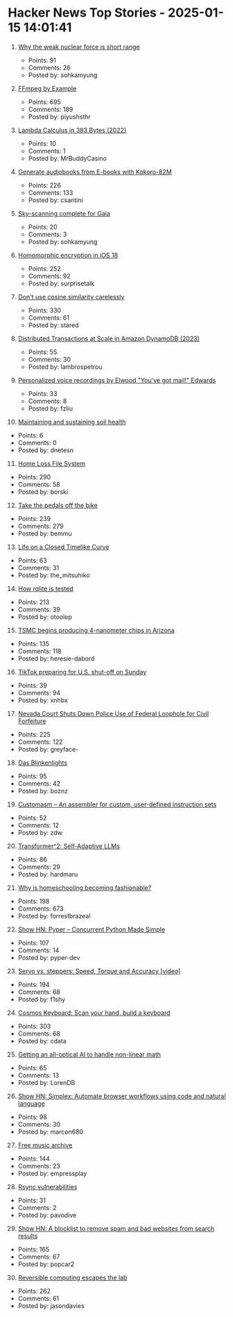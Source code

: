 # Hacker News Top Stories - 2025-01-15 14:01:41

1. [Why the weak nuclear force is short range](https://profmattstrassler.com/articles-and-posts/particle-physics-basics/the-astonishing-standard-model/why-the-weak-nuclear-force-is-short-range/)
   - Points: 91
   - Comments: 26
   - Posted by: sohkamyung

2. [FFmpeg by Example](https://ffmpegbyexample.com/)
   - Points: 695
   - Comments: 189
   - Posted by: piyushsthr

3. [Lambda Calculus in 383 Bytes (2022)](https://justine.lol/lambda/)
   - Points: 10
   - Comments: 1
   - Posted by: MrBuddyCasino

4. [Generate audiobooks from E-books with Kokoro-82M](https://claudio.uk/posts/epub-to-audiobook.html)
   - Points: 226
   - Comments: 133
   - Posted by: csantini

5. [Sky-scanning complete for Gaia](https://www.esa.int/ESA_Multimedia/Images/2025/01/Sky-scanning_complete_for_Gaia)
   - Points: 20
   - Comments: 3
   - Posted by: sohkamyung

6. [Homomorphic encryption in iOS 18](https://boehs.org/node/homomorphic-encryption)
   - Points: 252
   - Comments: 92
   - Posted by: surprisetalk

7. [Don't use cosine similarity carelessly](https://p.migdal.pl/blog/2025/01/dont-use-cosine-similarity/)
   - Points: 330
   - Comments: 61
   - Posted by: stared

8. [Distributed Transactions at Scale in Amazon DynamoDB (2023)](http://muratbuffalo.blogspot.com/2023/08/distributed-transactions-at-scale-in.html)
   - Points: 55
   - Comments: 30
   - Posted by: lambrospetrou

9. [Personalized voice recordings by Elwood "You've got mail!" Edwards](https://blog.jgc.org/2024/11/personalized-voice-recordings-by-elwood.html)
   - Points: 33
   - Comments: 8
   - Posted by: fzliu

10. [Maintaining and sustaining soil health](https://worldsensorium.com/talk-dirty-to-me-summary/)
   - Points: 6
   - Comments: 0
   - Posted by: dnetesn

11. [Home Loss File System](https://docs.google.com/spreadsheets/d/1TPeJzW5pa-BiJZjuEa1yGSFs7ZJetbnxf2gjMvv4tkc/edit?usp=sharing)
   - Points: 290
   - Comments: 58
   - Posted by: borski

12. [Take the pedals off the bike](https://www.fortressofdoors.com/take-the-pedals-off-the-bike/)
   - Points: 239
   - Comments: 279
   - Posted by: bemmu

13. [Life on a Closed Timelike Curve](https://iopscience.iop.org/article/10.1088/1361-6382/ad98df#cqgad98dff1)
   - Points: 63
   - Comments: 31
   - Posted by: the_mitsuhiko

14. [How rqlite is tested](https://philipotoole.com/how-is-rqlite-tested/)
   - Points: 213
   - Comments: 39
   - Posted by: otoolep

15. [TSMC begins producing 4-nanometer chips in Arizona](https://www.reuters.com/technology/tsmc-begins-producing-4-nanometer-chips-arizona-raimondo-says-2025-01-10/)
   - Points: 135
   - Comments: 118
   - Posted by: heresie-dabord

16. [TikTok preparing for U.S. shut-off on Sunday](https://www.reuters.com/technology/tiktok-preparing-us-shut-off-sunday-information-reports-2025-01-15/)
   - Points: 39
   - Comments: 94
   - Posted by: xnhbx

17. [Nevada Court Shuts Down Police Use of Federal Loophole for Civil Forfeiture](https://ij.org/press-release/nevada-court-shuts-down-police-use-of-federal-loophole-for-civil-forfeiture/)
   - Points: 225
   - Comments: 122
   - Posted by: greyface-

18. [Das Blinkenlights](https://rodyne.com/?p=1674)
   - Points: 95
   - Comments: 42
   - Posted by: boznz

19. [Customasm – An assembler for custom, user-defined instruction sets](https://github.com/hlorenzi/customasm)
   - Points: 52
   - Comments: 12
   - Posted by: zdw

20. [Transformer^2: Self-Adaptive LLMs](https://sakana.ai/transformer-squared/)
   - Points: 86
   - Comments: 29
   - Posted by: hardmaru

21. [Why is homeschooling becoming fashionable?](https://newsletter.goodtechthings.com/p/why-are-tech-people-suddenly-so-into)
   - Points: 198
   - Comments: 673
   - Posted by: forrestbrazeal

22. [Show HN: Pyper – Concurrent Python Made Simple](https://github.com/pyper-dev/pyper)
   - Points: 107
   - Comments: 14
   - Posted by: pyper-dev

23. [Servo vs. steppers: Speed, Torque and Accuracy [video]](https://www.youtube.com/watch?v=H-nO1F-AO9I)
   - Points: 194
   - Comments: 68
   - Posted by: f1shy

24. [Cosmos Keyboard: Scan your hand, build a keyboard](https://ryanis.cool/cosmos/)
   - Points: 303
   - Comments: 68
   - Posted by: cdata

25. [Getting an all-optical AI to handle non-linear math](https://arstechnica.com/science/2025/01/getting-an-all-optical-ai-to-handle-non-linear-math/)
   - Points: 65
   - Comments: 13
   - Posted by: LorenDB

26. [Show HN: Simplex: Automate browser workflows using code and natural language](https://www.simplex.sh/playground)
   - Points: 98
   - Comments: 30
   - Posted by: marcon680

27. [Free music archive](https://freemusicarchive.org/home)
   - Points: 144
   - Comments: 23
   - Posted by: empressplay

28. [Rsync vulnerabilities](https://www.openwall.com/lists/oss-security/2025/01/14/3)
   - Points: 31
   - Comments: 2
   - Posted by: pavodive

29. [Show HN: A blocklist to remove spam and bad websites from search results](https://github.com/popcar2/BadWebsiteBlocklist)
   - Points: 165
   - Comments: 67
   - Posted by: popcar2

30. [Reversible computing escapes the lab](https://spectrum.ieee.org/reversible-computing)
   - Points: 262
   - Comments: 61
   - Posted by: jasondavies

